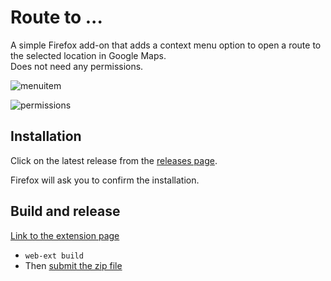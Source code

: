 # Route to ... 

A simple Firefox add-on that adds a context menu option to open a route to the selected location in Google Maps.  
Does not need any permissions.

![menuitem](https://github.com/mriot/mriot/assets/24588573/089b1cf7-d01a-4975-a81f-20f884f2b2d4)

![permissions](https://github.com/mriot/mriot/assets/24588573/450a9fa4-3dab-4e76-ae76-9e5c4fbd1d62)

## Installation

Click on the latest release from the [releases page](https://github.com/mriot/route-to/releases/latest).

Firefox will ask you to confirm the installation.

## Build and release

[Link to the extension page](https://addons.mozilla.org/en-US/developers/addon/edf88207ee4c466c83b1/versions)

- `web-ext build`
- Then [submit the zip file](https://addons.mozilla.org/en-US/developers/addon/edf88207ee4c466c83b1/versions/submit/)
